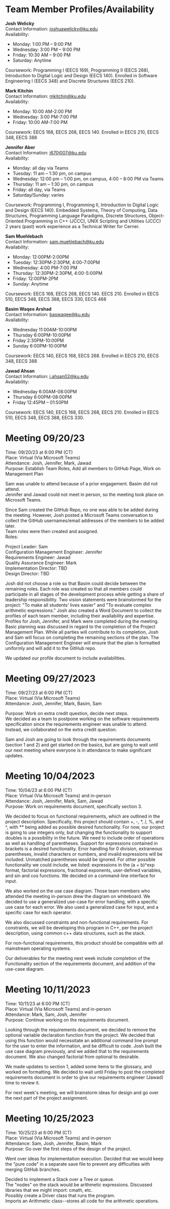 # **Team Member Profiles/Availability**
**Josh Welicky**  
Contact Information: joshuawelicky@ku.edu  
Availability:  
- Monday: 1:00 PM – 9:00 PM  
- Wednesday: 3:00 PM – 9:00 PM  
- Friday: 10:30 AM – 9:00 PM  
- Saturday: Anytime

Coursework: Programming I (EECS 169), Programming II (EECS 268), Introduction to Digital Logic and Design (EECS 140). Enrolled in Software Engineering I (EECS 348) and Discrete Structures (EECS 210). 

 



  
**Mark Kitchin**  
Contact Information: mkitchin@ku.edu   
Availability: 
- Monday: 10:00 AM-2:00 PM 
- Wednesday: 3:00 PM-7:00 PM 
- Friday: 10:00 AM-7:00 PM   

Coursework: EECS 168, EECS 268, EECS 140. Enrolled in EECS 210, EECS 348, EECS 388 

 

 

**Jennifer Aber**   
Contact Information: j670j007@ku.edu   
Availability:   
- Monday: all day via Teams 
- Tuesday: 11 am – 1:30 pm, on campus 
- Wednesday: 12:00 pm – 1:00 pm, on campus, 4:00 – 8:00 PM via Teams 
- Thursday:  11 am – 1:30 pm, on campus 
- Friday: all day, via Teams 
- Saturday/Sunday: varies   

Coursework: Programming I, Programming II, Introduction to Digital Logic and Design (EECS 140). Embedded Systems, Theory of Computing, Data Structures, Programming Language Paradigms, Discrete Structures, Object-Oriented Programming in C++ (JCCC), UNIX Scripting and Utilities (JCCC)   
2 years (past) work experience as a Technical Writer for Cerner.   

 

**Sam Muehlebach**   
Contact Information: sam.muehlebach@ku.edu   
Availability:   
- Monday: 12:00PM-2:00PM 
- Tuesday: 12:30PM-2:30PM, 4:00-7:00PM 
- Wednesday: 4:00 PM-7:00 PM 
- Thursday: 12:30PM-2:30PM, 4:00-5:00PM 
- Friday: 12:00PM-2PM 
- Sunday: Anytime
 
Coursework: EECS 168, EECS 268, EECS 140. EECS 210. Enrolled in EECS 510, EECS 348, EECS 388, EECS 330, EECS 468 

 

**Basim Waqee Arshad**   
Contact Information: baswaqee@ku.edu   
Availability:   
- Wednesday 11:00AM-10:00PM   
- Thursday 6:00PM-10:00PM   
- Friday 2:30PM-10:00PM   
- Sunday 6:00PM-10:00PM   

Coursework: EECS 140, EECS 168, EECS 268. Enrolled in EECS 210, EECS 348, EECS 388 

 

 

**Jawad Ahsan**    
Contact Information: j.ahsan02@ku.edu   
Availability:   
- Wednesday 6:00AM-08:00PM   
- Thursday 6:00PM-08:00PM   
- Friday 12:45PM – 01:50PM   

Coursework: EECS 140, EECS 168, EECS 268, EECS 210. Enrolled in EECS 510, EECS 348, EECS 388, EECS 330. 




# **Meeting 09/20/23**

Time: 09/20/23 at 6:00 PM (CT)  
Place: Virtual (Via Microsoft Teams)  
Attendance: Josh, Jennifer, Mark, Jawad  
Purpose: Establish Team Roles, Add all members to GitHub Page, Work on Management Plan  
  
Sam was unable to attend because of a prior engagement. Basim did not attend.  
Jennifer and Jawad could not meet in person, so the meeting took place on Microsoft Teams.

Since Sam created the GitHub Repo, no one was able to be added during the meeting. However, Josh posted a Microsoft Teams conversation to collect the GitHub usernames/email addresses of the members to be added later.  
Team roles were then created and assigned.  
Roles:
  
Project Leader: Sam  
Configuration Management Engineer: Jennifer  
Requirements Engineer: Jawad  
Quality Assurance Engineer: Mark  
Implementation Director: TBD  
Design Director: TBD  

Josh did not choose a role so that Basim could decide between the remaining roles. Each role was created so that all members could participate in all stages of the development process while getting a share of leadership responsibility.
Two vision statements were brainstormed for the project: "To make all students' lives easier" and "To evaluate complex arithmetic expressions."
Josh also created a Word Document to collect the profiles of each team member, including their availability and expertise. Profiles for Josh, Jennifer, and Mark were completed during the meeting.
Basic planning was discussed in regard to the completion of the Project Management Plan. While all parties will contribute to its completion, Josh and Sam will focus on completing the remaining sections of the plan. The Configuration Management Engineer will ensure that the plan is formatted uniformly and will add it to the GitHub repo.  

We updated our profile document to include availabilities.

    
# **Meeting 09/27/2023**

Time: 09/27/23 at 6:00 PM (CT)  
Place: Virtual (Via Microsoft Teams)  
Attendance: Josh, Jennifer, Mark, Basim, Sam

Purpose: Work on extra credit question, decide next steps.  
We decided as a team to postpone working on the software requirements specification since the requirements engineer was unable to attend. Instead, we collaborated on the extra credit question.  
  
Sam and Josh are going to look through the requirements documents (section 1 and 2) and get started on the basics, but are going to wait until our next meeting where everyone is in attendance to make significant updates.

# **Meeting 10/04/2023**

Time: 10/04/23 at 6:00 PM (CT)  
Place: Virtual (Via Microsoft Teams) and in-person  
Attendance: Josh, Jennifer, Mark, Sam, Jawad  
Purpose: Work on requirements document, specifically section 3.  
  
We decided to focus on functional requirements, which are outlined in the project description. Specifically, this project should contain +, -, *, /, %, and ^, with ** being added as possible desired functionality. For now, our project is going to use integers only, but changing the functionality to support doubles is a possibility in the future. We need to include order of operations as well as handling of parentheses. Support for expressions contained in brackets is a desired functionality. Error handling for 0 division, extraneous parentheses, invalid characters or numbers, and invalid expressions will be included. Unmatched parentheses would be ignored. For other possible functionality we could include, we listed: expressions in the (a + b)^exp format, factorial expressions, fractional exponents, user-defined variables, and sin and cos functions. We decided on a command-line interface for input.

We also worked on the use case diagram. Those team members who attended the meeting in-person drew the diagram on whiteboard. We decided to use a generalized use-case for error handling, with a specific use case for each error. We also used a generalized case for input, and a specific case for each operator.

We also discussed constraints and non-functional requirements. For constraints, we will be developing this program in C++, per the project description, using common c++ data structures, such as the stack.

For non-functional requirements, this product should be compatible with all mainstream operating systems.

Our deliverables for the meeting next week include completion of the Functionality section of the requirements document, and addition of the use-case diagram.  

# **Meeting 10/11/2023** 

Time: 10/11/23 at 6:00 PM (CT)  
Place: Virtual (Via Microsoft Teams) and in-person  
Attendance: Mark, Sam, Josh, Jennifer   
Purpose: Continue working on the requirements document. 

Looking through the requirements document, we decided to remove the optional variable declaration function from the project.  We decided that using this function would necessitate an additional command line prompt for the user to enter the information, and be difficult to code. Josh built the use case diagram previously, and we added that to the requirements document.  We also changed factorial from optional to desirable.     

We made updates to section 1, added some items to the glossary, and worked on formatting.  We decided to wait until Friday to post the completed requirements document in order to give our requirements engineer (Jawad) time to review it.  

For next week's meeting, we will brainstorm ideas for design and go over the next part of the project assignment.  

# **Meeting 10/25/2023**

Time:  10/25/23 at 6:00 PM (CT)  
Place: Virtual (Via Microsoft Teams) and in-person  
Attendance: Sam, Josh, Jennifer, Basim, Mark  
Purpose: Go over the first steps of the design of the project.  

Went over ideas for implementation execution. Decided that we would keep the "pure code" in a separate save file to prevent any difficulties with merging GitHub branches.  

Decided to implement a Stack over a Tree or queue.  
The "nodes" on the stack would be arithmetic expressions.
Discussed libraries that we might import: cmath, etc.  
Possibly create a Driver class that runs the program.  
Imports an Arithmetic class--stores all code for the arithmetic operations.
